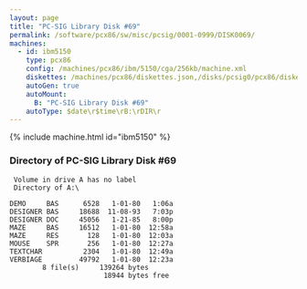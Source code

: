 ```yaml
---
layout: page
title: "PC-SIG Library Disk #69"
permalink: /software/pcx86/sw/misc/pcsig/0001-0999/DISK0069/
machines:
  - id: ibm5150
    type: pcx86
    config: /machines/pcx86/ibm/5150/cga/256kb/machine.xml
    diskettes: /machines/pcx86/diskettes.json,/disks/pcsig0/pcx86/diskettes.json
    autoGen: true
    autoMount:
      B: "PC-SIG Library Disk #69"
    autoType: $date\r$time\rB:\rDIR\r
---
```


{% include machine.html id="ibm5150" %}

### Directory of PC-SIG Library Disk #69

     Volume in drive A has no label
     Directory of A:\

    DEMO     BAS      6528   1-01-80   1:06a
    DESIGNER BAS     18688  11-08-93   7:03p
    DESIGNER DOC     45056   1-21-85   8:00p
    MAZE     BAS     16512   1-01-80  12:58a
    MAZE     RES       128   1-01-80  12:03a
    MOUSE    SPR       256   1-01-80  12:27a
    TEXTCHAR          2304   1-01-80  12:49a
    VERBIAGE         49792   1-01-80  12:23a
            8 file(s)     139264 bytes
                           18944 bytes free
